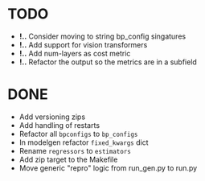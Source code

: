 # TODO
+ **!..** Consider moving to string bp_config singatures
+ **!..** Add support for vision transformers
+ **!..** Add num-layers as cost metric
+ **!..** Refactor the output so the metrics are in a subfield


# DONE
+ Add versioning zips
+ Add handling of restarts
+ Refactor all `bpconfigs` to `bp_configs`
+ In modelgen refactor `fixed_kwargs` dict
+ Rename `regressors` to `estimators`
+ Add zip target to the Makefile
+ Move generic "repro" logic from run_gen.py to run.py
